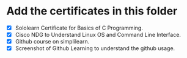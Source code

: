 # Add the certificates in this folder
- [X] Sololearn Certificate for Basics of C Programming.
- [X] Cisco NDG to Understand Linux OS and Command Line Interface.
- [X] Github course on simplilearn.
- [x] Screenshot of Github Learning to understand the github usage.
